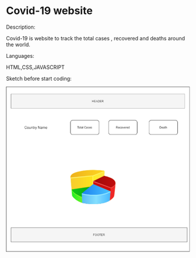 # Covid-19 website
Description:

Covid-19 is website to track the total cases , recovered and deaths around the world.  

Languages:


HTML,CSS,JAVASCRIPT


Sketch before start coding:


![name-of-you-image](https://github.com/wejdansaleh363/Covid-19/blob/master/Covid-19.png?raw=true)

